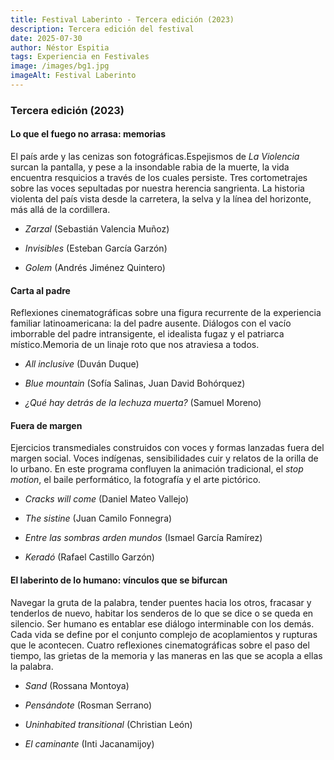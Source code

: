 ```yaml
---
title: Festival Laberinto - Tercera edición (2023)
description: Tercera edición del festival
date: 2025-07-30
author: Néstor Espitia
tags: Experiencia en Festivales
image: /images/bg1.jpg
imageAlt: Festival Laberinto
---
```


### **Tercera edición (2023)**

#### **Lo que el fuego no arrasa: memorias**

El país arde y las cenizas son fotográficas.Espejismos de *La Violencia* surcan la pantalla, y pese a la insondable rabia de la muerte, la vida encuentra resquicios a través de los cuales persiste. Tres cortometrajes sobre las voces sepultadas por nuestra herencia sangrienta. La historia violenta del país vista desde la carretera, la selva y la línea del horizonte, más allá de la cordillera.

* *Zarzal* (Sebastián Valencia Muñoz)

* *Invisibles* (Esteban García Garzón)

* *Golem* (Andrés Jiménez Quintero)

#### **Carta al padre**

Reflexiones cinematográficas sobre una figura recurrente de la experiencia familiar latinoamericana: la del padre ausente. Diálogos con el vacío imborrable del padre intransigente, el idealista fugaz y el patriarca místico.Memoria de un linaje roto que nos atraviesa a todos.

* *All inclusive* (Duván Duque)

* *Blue mountain* (Sofía Salinas, Juan David Bohórquez)

* *¿Qué hay detrás de la lechuza muerta?* (Samuel Moreno)

#### **Fuera de margen**

Ejercicios transmediales construidos con voces y formas lanzadas fuera del margen social. Voces indígenas, sensibilidades cuir y relatos de la orilla de lo urbano. En este programa confluyen la animación tradicional, el *stop motion*, el baile performático, la fotografía y el arte pictórico.

* *Cracks will come* (Daniel Mateo Vallejo)

* *The sistine* (Juan Camilo Fonnegra)

* *Entre las sombras arden mundos* (Ismael García Ramírez)

* *Keradó* (Rafael Castillo Garzón)

#### **El laberinto de lo humano: vínculos que se bifurcan**

Navegar la gruta de la palabra, tender puentes hacia los otros, fracasar y tenderlos de nuevo, habitar los senderos de lo que se dice o se queda en silencio. Ser humano es entablar ese diálogo interminable con los demás. Cada vida se define por el conjunto complejo de acoplamientos y rupturas que le acontecen. Cuatro reflexiones cinematográficas sobre el paso del tiempo, las grietas de la memoria y las maneras en las que se acopla a ellas la palabra.

* *Sand* (Rossana Montoya)

* *Pensándote* (Rosman Serrano)

* *Uninhabited transitional* (Christian León)

* *El caminante* (Inti Jacanamijoy)

